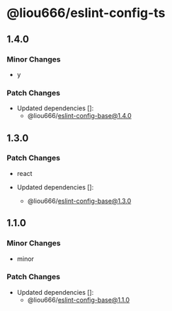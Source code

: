 # @liou666/eslint-config-ts

## 1.4.0

### Minor Changes

- y

### Patch Changes

- Updated dependencies []:
  - @liou666/eslint-config-base@1.4.0

## 1.3.0

### Patch Changes

- react

- Updated dependencies []:
  - @liou666/eslint-config-base@1.3.0

## 1.1.0

### Minor Changes

- minor

### Patch Changes

- Updated dependencies []:
  - @liou666/eslint-config-base@1.1.0
